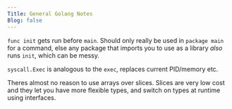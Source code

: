 ```yaml
---
Title: General Golang Notes
Blog: false
---
```


`func init` gets run before `main`. Should only really be used in `package main` for a command, else any package that imports you to use as a library *also* runs `init`, which can be messy.

`syscall.Exec` is analogous to the `exec`, replaces current PID/memory etc.

Theres almost no reason to use arrays over slices. Slices are very low cost and they let you have more flexible types, and switch on types at runtime using interfaces.
